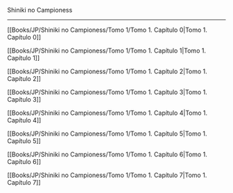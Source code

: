 
Shiniki no Campioness

---

[[Books/JP/Shiniki no Campioness/Tomo 1/Tomo 1. Capítulo 0|Tomo 1. Capítulo 0]]

[[Books/JP/Shiniki no Campioness/Tomo 1/Tomo 1. Capítulo 1|Tomo 1. Capítulo 1]]

[[Books/JP/Shiniki no Campioness/Tomo 1/Tomo 1. Capítulo 2|Tomo 1. Capítulo 2]]

[[Books/JP/Shiniki no Campioness/Tomo 1/Tomo 1. Capítulo 3|Tomo 1. Capítulo 3]]

[[Books/JP/Shiniki no Campioness/Tomo 1/Tomo 1. Capítulo 4|Tomo 1. Capítulo 4]]

[[Books/JP/Shiniki no Campioness/Tomo 1/Tomo 1. Capítulo 5|Tomo 1. Capítulo 5]]

[[Books/JP/Shiniki no Campioness/Tomo 1/Tomo 1. Capítulo 6|Tomo 1. Capítulo 6]]

[[Books/JP/Shiniki no Campioness/Tomo 1/Tomo 1. Capítulo 7|Tomo 1. Capítulo 7]]


